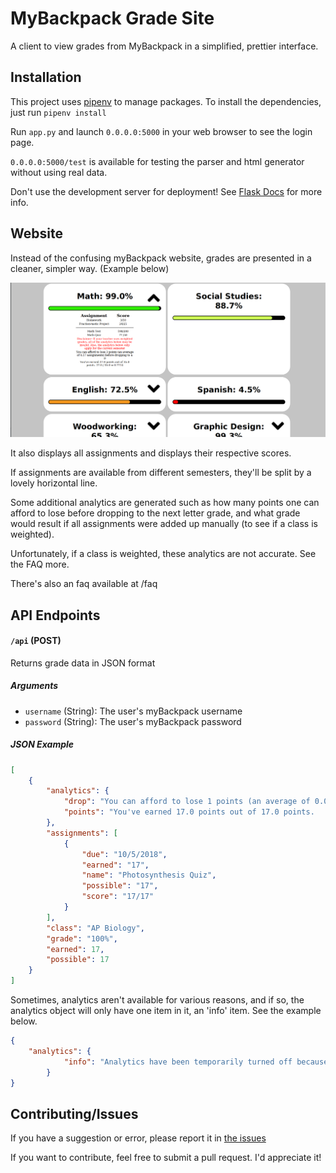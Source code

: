 # MyBackpack Grade Site
A client to view grades from MyBackpack in a simplified, prettier interface.

## Installation

This project uses [pipenv](https://pipenv.readthedocs.io/en/latest/) to manage packages. To install the dependencies, just run `pipenv install`

Run `app.py` and launch `0.0.0.0:5000` in your web browser to see the login page.

`0.0.0.0:5000/test` is available for testing the parser and html generator without using real data.

Don't use the development server for deployment! See [Flask Docs](http://flask.pocoo.org/docs/1.0/deploying/) for more info.

## Website
Instead of the confusing myBackpack website, grades are presented in a cleaner, simpler way. (Example below)

![Example of grade checker](screenshots/example.png)

It also displays all assignments and displays their respective scores.

If assignments are available from different semesters, they'll be split by a lovely horizontal line.

Some additional analytics are generated such as how many points one can afford to lose before dropping to the next letter grade, and what grade would result if all assignments were added up manually (to see if a class is weighted).

Unfortunately, if a class is weighted, these analytics are not accurate. See the FAQ more.

There's also an faq available at /faq


## API Endpoints

#### `/api` (POST)
Returns grade data in JSON format
##### Arguments
   * `username` (String): The user's myBackpack username
   * `password` (String): The user's myBackpack password
##### JSON Example

````json
[
	{
		"analytics": {
			"drop": "You can afford to lose 1 points (an average of 0.06 assignments) before dropping to a B",
			"points": "You've earned 17.0 points out of 17.0 points.   17.0 / 17.0 = 1.0"
		},
		"assignments": [
			{
				"due": "10/5/2018",
				"earned": "17",
				"name": "Photosynthesis Quiz",
				"possible": "17",
				"score": "17/17"
			}
		],
		"class": "AP Biology",
		"grade": "100%",
		"earned": 17,
		"possible": 17
	}
]
````

Sometimes, analytics aren't available for various reasons, and if so, the analytics object will only have one item in it, an 'info' item. See the example below.

````json
{
    "analytics": {
			"info": "Analytics have been temporarily turned off because the Semester 2 transition broke them all."
		}
}
````

## Contributing/Issues

If you have a suggestion or error, please report it in [the issues](https://github.com/katzrkool/mybackpack/issues)

If you want to contribute, feel free to submit a pull request. I'd appreciate it!
